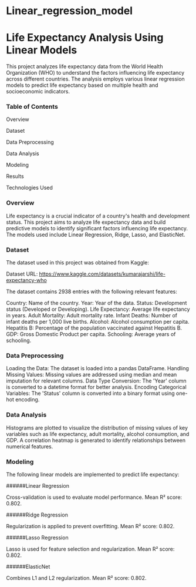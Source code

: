 # Linear_regression_model
# Life Expectancy Analysis Using Linear Models
This project analyzes life expectancy data from the World Health Organization (WHO) to understand the factors influencing life expectancy across different countries. The analysis employs various linear regression models to predict life expectancy based on multiple health and socioeconomic indicators.

### Table of Contents
Overview

Dataset

Data Preprocessing

Data Analysis

Modeling

Results

Technologies Used

### Overview
Life expectancy is a crucial indicator of a country's health and development status. This project aims to analyze life expectancy data and build predictive models to identify significant factors influencing life expectancy. The models used include Linear Regression, Ridge, Lasso, and ElasticNet.

### Dataset
The dataset used in this project was obtained from Kaggle:

Dataset URL: https://www.kaggle.com/datasets/kumarajarshi/life-expectancy-who

The dataset contains 2938 entries with the following relevant features:

Country: Name of the country.
Year: Year of the data.
Status: Development status (Developed or Developing).
Life Expectancy: Average life expectancy in years.
Adult Mortality: Adult mortality rate.
Infant Deaths: Number of infant deaths per 1,000 live births.
Alcohol: Alcohol consumption per capita.
Hepatitis B: Percentage of the population vaccinated against Hepatitis B.
GDP: Gross Domestic Product per capita.
Schooling: Average years of schooling.

### Data Preprocessing
Loading the Data: The dataset is loaded into a pandas DataFrame.
Handling Missing Values: Missing values are addressed using median and mean imputation for relevant columns.
Data Type Conversion: The 'Year' column is converted to a datetime format for better analysis.
Encoding Categorical Variables: The 'Status' column is converted into a binary format using one-hot encoding.

### Data Analysis
Histograms are plotted to visualize the distribution of missing values of key variables such as life expectancy, adult mortality, alcohol consumption, and GDP.
A correlation heatmap is generated to identify relationships between numerical features.

### Modeling
The following linear models are implemented to predict life expectancy:

######Linear Regression

Cross-validation is used to evaluate model performance.
Mean R² score: 0.802.

######Ridge Regression

Regularization is applied to prevent overfitting.
Mean R² score: 0.802.

######Lasso Regression

Lasso is used for feature selection and regularization.
Mean R² score: 0.802.

######ElasticNet

Combines L1 and L2 regularization.
Mean R² score: 0.802.
